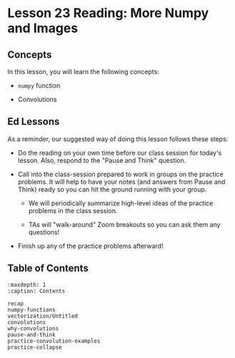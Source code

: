 # <i class="fas fa-book fa-fw"></i> Lesson 23 Reading: More Numpy and Images

## Concepts

In this lesson, you will learn the following concepts:

- `numpy` function

- Convolutions

## Ed Lessons

As a reminder, our suggested way of doing this lesson follows these steps:

- Do the reading on your own time before our class session for today's lesson. Also, respond to the "Pause and Think" question.

- Call into the class-session prepared to work in groups on the practice problems. It will help to have your notes (and answers from Pause and Think) ready so you can hit the ground running with your group.

  - We will periodically summarize high-level ideas of the practice problems in the class session.

  - TAs will "walk-around" Zoom breakouts so you can ask them any questions!

- Finish up any of the practice problems afterward!

## Table of Contents

```{toctree}
:maxdepth: 1
:caption: Contents

recap
numpy-functions
vectorization/Untitled
convolutions
why-convolutions
pause-and-think
practice-convolution-examples
practice-collapse
```
